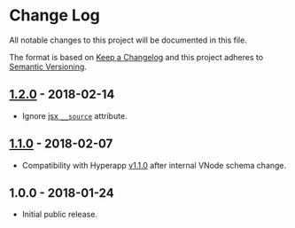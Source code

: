 # Change Log

All notable changes to this project will be documented in this file.

The format is based on [Keep a Changelog](http://keepachangelog.com/en/1.0.0/)
and this project adheres to [Semantic Versioning](http://semver.org/spec/v2.0.0.html).

## [1.2.0] - 2018-02-14

* Ignore [jsx `__source`](https://babeljs.io/docs/plugins/transform-react-jsx-source/) attribute.

## [1.1.0] - 2018-02-07

* Compatibility with Hyperapp [v1.1.0](https://github.com/hyperapp/hyperapp/releases/tag/1.1.0)
  after internal VNode schema change.

## 1.0.0 - 2018-01-24

* Initial public release.

[Unreleased]: https://github.com/hyperapp/hyperapp-render/compare/v1.2.0...HEAD
[1.2.0]: https://github.com/hyperapp/hyperapp-render/compare/v1.1.0...v1.2.0
[1.1.0]: https://github.com/hyperapp/hyperapp-render/compare/v1.0.0...v1.1.0
